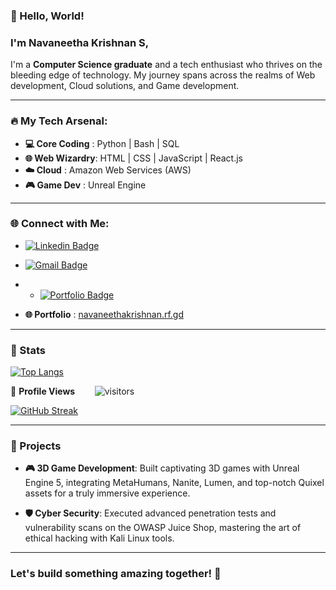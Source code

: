 ### 👋 Hello, World!

### I'm **Navaneetha Krishnan S**, 

I'm a **Computer Science graduate** and a tech enthusiast who thrives on the bleeding edge of technology. My journey spans across the realms of Web development, Cloud solutions, and Game development.

---

### 🔥 My Tech Arsenal:

- **💻 Core Coding** : Python | Bash | SQL
- **🌐 Web Wizardry**: HTML | CSS | JavaScript | React.js
- **☁️ Cloud**       : Amazon Web Services (AWS)
- **🎮 Game Dev**    : Unreal Engine

---

### 🌐 Connect with Me:

- [![Linkedin Badge](https://img.shields.io/badge/-NavaneethaKrishnan-blue?style=flat-square&logo=Linkedin&logoColor=white)](https://www.linkedin.com/in/navaneetha-krishnan-s/)
  
- [![Gmail Badge](https://img.shields.io/badge/-krish.cgac@gmail.com-c14438?style=flat-square&logo=Gmail&logoColor=white)](mailto:krish.cgac@gmail.com)

- - [![Portfolio Badge](https://img.shields.io/badge/-navaneethakrishnan.rf.gd-blue?style=flat-square&logo=Link&logoColor=white)](https://navaneethakrishnan.rf.gd)

- **🌐 Portfolio** : [navaneethakrishnan.rf.gd](https://navaneethakrishnan.rf.gd)

---

### 📶 Stats

 [![Top Langs](https://github-readme-stats.vercel.app/api/top-langs/?username=Navaneetha-Krishnan-S&theme=dark&layout=compact&align=right&width=40%)](https://github.com/anuraghazra/github-readme-stats)


🌱 **Profile Views**&nbsp;&nbsp;&nbsp;&nbsp;&nbsp;&nbsp;&nbsp;
![visitors](https://profile-counter.glitch.me/Navaneetha-Krishnan-S/count.svg?align=center)


 [![GitHub Streak](https://github-readme-streak-stats.herokuapp.com/?user=Navaneetha-Krishnan-S&currStreakNum=2FD3EB&fire=pink&sideLabels=F00&theme=nightowl)](https://git.io/streak-stats)  

 ---

### 🚀 Projects 

- **🎮 3D Game Development**: Built captivating 3D games with Unreal Engine 5, integrating MetaHumans, Nanite, Lumen, and top-notch Quixel assets for a truly immersive experience.
  
- **🛡️ Cyber Security**: Executed advanced penetration tests and vulnerability scans on the OWASP Juice Shop, mastering the art of ethical hacking with Kali Linux tools.

---

### Let's build something amazing together! 🚀
